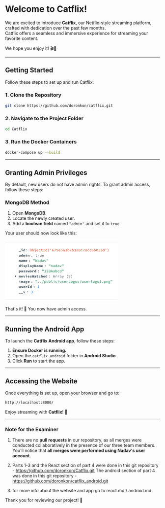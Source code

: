 # Welcome to Catflix!  

We are excited to introduce **Catflix**, our Netflix-style streaming platform, crafted with dedication over the past few months.  
Catflix offers a seamless and immersive experience for streaming your favorite content.  

We hope you enjoy it! 🎬🍿  

---

## Getting Started  

Follow these steps to set up and run Catflix:  

### **1. Clone the Repository**  
```sh
git clone https://github.com/doronkon/catflix.git
```

### **2. Navigate to the Project Folder**  
```sh
cd Catflix
```

### **3. Run the Docker Containers**  
```sh
docker-compose up --build
```

---

## Granting Admin Privileges  

By default, new users do not have admin rights. To grant admin access, follow these steps:  

### **MongoDB Method**  
1. Open **MongoDB**.  
2. Locate the newly created user.  
3. Add a **boolean field** named `"admin"` and set it to `true`.  

Your user should now look like this:  

![*Admin-mongo* - User with admin privileges in MongoDB](./images/53.png)  

That's it! 🎉 You now have admin access.  

---

## Running the Android App  

To launch the **Catflix Android app**, follow these steps:  

1. **Ensure Docker is running.**  
2. Open the `catflix_android` folder in **Android Studio**.  
3. Click **Run** to start the app.  

---

## Accessing the Website  

Once everything is set up, open your browser and go to:  
```sh
http://localhost:8080/
```

Enjoy streaming with **Catflix**! 🎥  

---

### **Note for the Examiner**  

1. There are no **pull requests** in our repository, as all merges were conducted collaboratively in the presence of our three team members.  
You'll notice that **all merges were performed using Nadav's user account**.

2. Parts 1-3 and the React section of part 4 were done in this git repository - 
https://github.com/doronkon/Catflix.git
The android section of part 4 was done in this git repository - 
https://github.com/doronkon/catflix_android.git
3. for more info about the website and app go to react.md / android.md.

Thank you for reviewing our project! 🚀  



